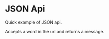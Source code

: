JSON Api
================
Quick example of JSON api.

Accepts a word in the url and returns a message.
